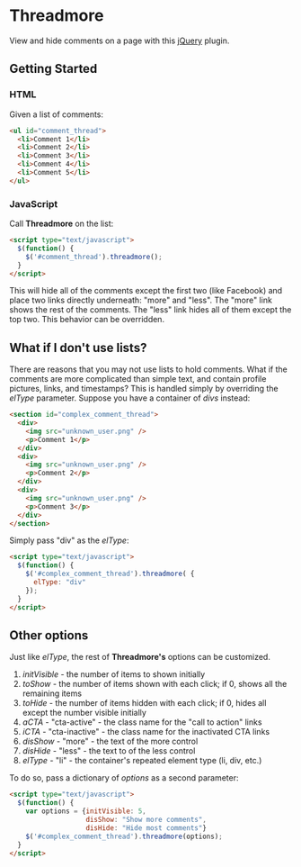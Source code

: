 # Threadmore
View and hide comments on a page with this [jQuery](http://jquery.com/) plugin. 

## Getting Started
### HTML
Given a list of comments: 

```html
<ul id="comment_thread">
  <li>Comment 1</li>
  <li>Comment 2</li>
  <li>Comment 3</li>
  <li>Comment 4</li>
  <li>Comment 5</li>
</ul>
```

### JavaScript
Call **Threadmore** on the list: 

```html
<script type="text/javascript">
  $(function() {
    $('#comment_thread').threadmore();
  }
</script>
```

This will hide all of the comments except the first two (like Facebook) and place two links directly underneath: "more" and "less". The "more" link shows the rest of the comments. The "less" link hides all of them except the top two. This behavior can be overridden. 

## What if I don't use lists? 

There are reasons that you may not use lists to hold comments. What if the comments are more complicated than simple text, and contain profile pictures, links, and timestamps? This is handled simply by overriding the _elType_ parameter. Suppose you have a container of _divs_ instead: 

```html
<section id="complex_comment_thread">
  <div>
    <img src="unknown_user.png" />
    <p>Comment 1</p>
  </div>
  <div>
    <img src="unknown_user.png" />
    <p>Comment 2</p>
  </div>
  <div>
    <img src="unknown_user.png" />
    <p>Comment 3</p>
  </div>
</section>
```

Simply pass "div" as the _elType_: 
```html
<script type="text/javascript">
  $(function() {
    $('#complex_comment_thread').threadmore( {
      elType: "div"
    });
  }
</script>
```

## Other options

Just like _elType_, the rest of **Threadmore's** options can be customized. 

1. _initVisible_ - the number of items to shown initially
2. _toShow_ - the number of items shown with each click; if 0, shows all the remaining items
3. _toHide_ - the number of items hidden with each click; if 0, hides all except the number visible initially
4. _aCTA_ - "cta-active" - the class name for the "call to action" links
5. _iCTA_ - "cta-inactive" - the class name for the inactivated CTA links
6. _disShow_ - "more" - the text of the more control
7. _disHide_ - "less" - the text to of the less control
8. _elType_ - "li" - the container's repeated element type (li, div, etc.)

To do so, pass a dictionary of _options_ as a second parameter: 

```html
<script type="text/javascript">
  $(function() {
    var options = {initVisible: 5, 
                   disShow: "Show more comments", 
                   disHide: "Hide most comments"}
    $('#complex_comment_thread').threadmore(options);
  }
</script>
```

